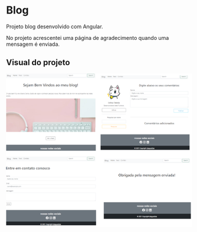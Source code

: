 # Blog
 Projeto blog desenvolvido com Angular.
 
 No projeto acrescentei uma página de agradecimento quando uma mensagem é enviada.
 
 ## Visual do projeto
 <p align=center>
  <img src=".github/blog.png">
 </p>



 
